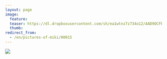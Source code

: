 ```yaml
---
layout: page
image:
  feature:
  teaser: https://dl.dropboxusercontent.com/sh/ea1wtnz7z734o12/AAD9OCFb2cM0EQ6ohIOULAY1a/mikin-kuvat/2/IMG23238-245px.jpg
  thumb:
redirect_from:
  - /en/pictures-of-miki/00015
---
```


[![](https://dl.dropboxusercontent.com/sh/ea1wtnz7z734o12/AAAHo4zdV-6wLcJnMAQ8yZIla/mikin-kuvat/2/IMG23238-800px.jpg)](https://dl.dropboxusercontent.com/sh/ea1wtnz7z734o12/AADpwHdPEUFertlFUOmrX42Ua/mikin-kuvat/2/IMG23238.jpg)
